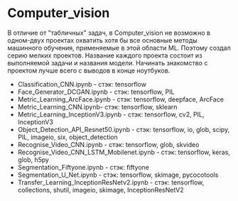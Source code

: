 # Computer_vision

   В отличие от "табличных" задач, в Computer_vision не возможно в одном-двух проектах охватить хотя бы все основные методы машинного обучения, применяемые в этой области ML.
 Поэтому создал серию мелких проектов. Название каждого проекта состоит из выполняемой задачи и названия модели. 
   Начинать знакомство с проектом лучше всего с выводов в конце ноутбуков.
   
-    Classification_CNN.ipynb - стэк: tensorflow
-    Face_Generator_DCGAN.ipynb - стэк: tensorflow, PIL
-    Metric_Learning_ArcFace.ipynb - стэк: tensorflow, deepface, ArcFace
-    Metric_Learning_CNN.ipynb- стэк: tensorflow, sklearn
-    Metric_Learning_InceptionV3.ipynb - стэк: tensorflow, cv2, PIL, InceptionV3
-    Object_Detection_API_Resnet50.ipynb - стэк: tensorflow, io, glob, scipy, PIL, imageio, six, object_detection
-    Recognise_Video_CNN.ipynb - стэк: tensorflow, glob, skvideo
-    Recognise_Video_CNN_LSTM_Mobilenet.ipynb - стэк: tensorflow, keras, glob, h5py
-    Segmentation_Fiftyone.ipynb - стэк: fiftyone
-    Segmentation_U_Net.ipynb - стэк: tensorflow, skimage, pycocotools
-    Transfer_Learning_InceptionResNetv2.ipynb - стэк: tensorflow, collections, shutil, imageio, skimage, InceptionResNetV2
